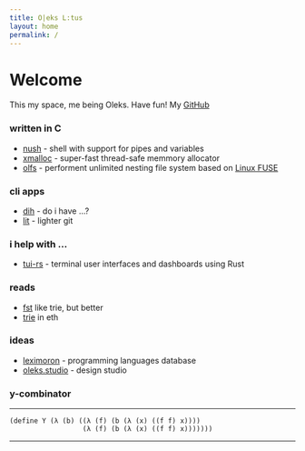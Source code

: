 ```yaml
---
title: O|eks L:tus
layout: home
permalink: /
---
```


# Welcome

This my space, me being Oleks. Have fun!
My [GitHub](https://github.com/oreksu)

### written in C
- [nush](https://github.com/oreksu/nush) - shell with support for pipes and variables
- [xmalloc](https://github.com/oreksu/xmalloc) - super-fast thread-safe memmory allocator
- [olfs](https://github.com/oreksu/olfs) - performent unlimited nesting file system based on [Linux FUSE](https://www.kernel.org/doc/html/latest/filesystems/fuse.html)

### cli apps
- [dih](https://github.com/oreksu/dih) - do i have ...?
- [lit](https://github.com/oreksu/lit) - lighter git

### i help with ...
- [tui-rs](https://github.com/fdehau/tui-rs) - terminal user interfaces and dashboards using Rust

### reads
- [fst](https://blog.burntsushi.net/transducers/) like trie, but better
- [trie](https://medium.com/shyft-network-media/understanding-trie-databases-in-ethereum-9f03d2c3325d) in eth

### ideas
- [leximoron]() - programming languages database
- [oleks.studio](https://oleks.studio) - design studio

### y-combinator 
---
```racket
(define Y (λ (b) ((λ (f) (b (λ (x) ((f f) x))))
                  (λ (f) (b (λ (x) ((f f) x)))))))
```
---
